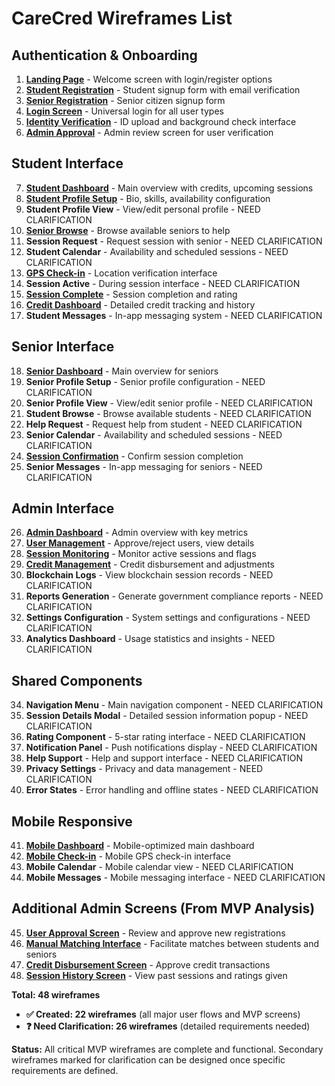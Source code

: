 # CareCred Wireframes List

## Authentication & Onboarding
1. **[Landing Page](Wireframes/landing-page.svg)** - Welcome screen with login/register options
2. **[Student Registration](Wireframes/student-registration.svg)** - Student signup form with email verification
3. **[Senior Registration](Wireframes/senior-registration.svg)** - Senior citizen signup form
4. **[Login Screen](Wireframes/login.svg)** - Universal login for all user types
5. **[Identity Verification](Wireframes/identity-verification.svg)** - ID upload and background check interface
6. **[Admin Approval](Wireframes/admin-approval.svg)** - Admin review screen for user verification

## Student Interface
7. **[Student Dashboard](Wireframes/student-dashboard.svg)** - Main overview with credits, upcoming sessions
8. **[Student Profile Setup](Wireframes/student-profile-setup.svg)** - Bio, skills, availability configuration
9. **Student Profile View** - View/edit personal profile - NEED CLARIFICATION
10. **[Senior Browse](Wireframes/senior-browse.svg)** - Browse available seniors to help
11. **Session Request** - Request session with senior - NEED CLARIFICATION
12. **Student Calendar** - Availability and scheduled sessions - NEED CLARIFICATION
13. **[GPS Check-in](Wireframes/gps-checkin.svg)** - Location verification interface
14. **Session Active** - During session interface - NEED CLARIFICATION
15. **[Session Complete](Wireframes/session-complete.svg)** - Session completion and rating
16. **[Credit Dashboard](Wireframes/credit-dashboard.svg)** - Detailed credit tracking and history
17. **Student Messages** - In-app messaging system - NEED CLARIFICATION

## Senior Interface
18. **[Senior Dashboard](Wireframes/senior-dashboard.svg)** - Main overview for seniors
19. **Senior Profile Setup** - Senior profile configuration - NEED CLARIFICATION
20. **Senior Profile View** - View/edit senior profile - NEED CLARIFICATION
21. **Student Browse** - Browse available students - NEED CLARIFICATION
22. **Help Request** - Request help from student - NEED CLARIFICATION
23. **Senior Calendar** - Availability and scheduled sessions - NEED CLARIFICATION
24. **[Session Confirmation](Wireframes/session-confirmation.svg)** - Confirm session completion
25. **Senior Messages** - In-app messaging for seniors - NEED CLARIFICATION

## Admin Interface
26. **[Admin Dashboard](Wireframes/admin-dashboard.svg)** - Admin overview with key metrics
27. **[User Management](Wireframes/user-management.svg)** - Approve/reject users, view details
28. **[Session Monitoring](Wireframes/session-monitoring.svg)** - Monitor active sessions and flags
29. **[Credit Management](Wireframes/credit-management.svg)** - Credit disbursement and adjustments
30. **Blockchain Logs** - View blockchain session records - NEED CLARIFICATION
31. **Reports Generation** - Generate government compliance reports - NEED CLARIFICATION
32. **Settings Configuration** - System settings and configurations - NEED CLARIFICATION
33. **Analytics Dashboard** - Usage statistics and insights - NEED CLARIFICATION

## Shared Components
34. **Navigation Menu** - Main navigation component - NEED CLARIFICATION
35. **Session Details Modal** - Detailed session information popup - NEED CLARIFICATION
36. **Rating Component** - 5-star rating interface - NEED CLARIFICATION
37. **Notification Panel** - Push notifications display - NEED CLARIFICATION
38. **Help Support** - Help and support interface - NEED CLARIFICATION
39. **Privacy Settings** - Privacy and data management - NEED CLARIFICATION
40. **Error States** - Error handling and offline states - NEED CLARIFICATION

## Mobile Responsive
41. **[Mobile Dashboard](Wireframes/mobile-dashboard.svg)** - Mobile-optimized main dashboard
42. **[Mobile Check-in](Wireframes/mobile-checkin.svg)** - Mobile GPS check-in interface
43. **Mobile Calendar** - Mobile calendar view - NEED CLARIFICATION
44. **Mobile Messages** - Mobile messaging interface - NEED CLARIFICATION

## Additional Admin Screens (From MVP Analysis)
45. **[User Approval Screen](Wireframes/user-approval.svg)** - Review and approve new registrations
46. **[Manual Matching Interface](Wireframes/manual-matching.svg)** - Facilitate matches between students and seniors
47. **[Credit Disbursement Screen](Wireframes/credit-disbursement.svg)** - Approve credit transactions
48. **[Session History Screen](Wireframes/session-history.svg)** - View past sessions and ratings given

**Total: 48 wireframes**
- **✅ Created: 22 wireframes** (all major user flows and MVP screens)
- **❓ Need Clarification: 26 wireframes** (detailed requirements needed)

**Status:** All critical MVP wireframes are complete and functional. Secondary wireframes marked for clarification can be designed once specific requirements are defined.
